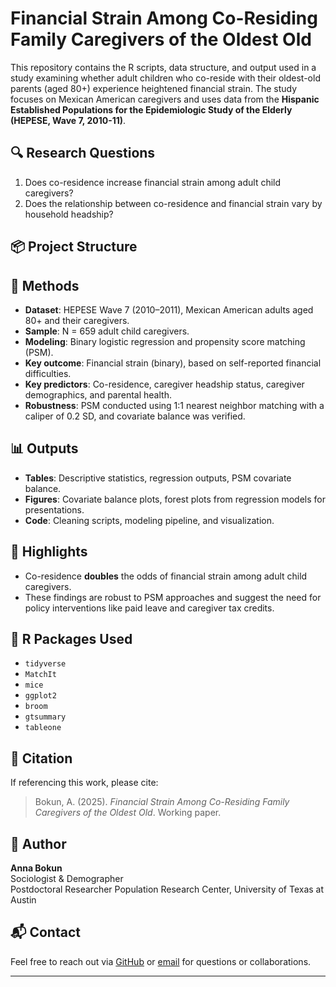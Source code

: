 # Financial Strain Among Co-Residing Family Caregivers of the Oldest Old

This repository contains the R scripts, data structure, and output used in a study examining whether adult children who co-reside with their oldest-old parents (aged 80+) experience heightened financial strain. The study focuses on Mexican American caregivers and uses data from the **Hispanic Established Populations for the Epidemiologic Study of the Elderly (HEPESE, Wave 7, 2010-11)**.

## 🔍 Research Questions

1. Does co-residence increase financial strain among adult child caregivers?
2. Does the relationship between co-residence and financial strain vary by household headship?

## 📦 Project Structure

## 🧠 Methods

- **Dataset**: HEPESE Wave 7 (2010–2011), Mexican American adults aged 80+ and their caregivers.
- **Sample**: N = 659 adult child caregivers.
- **Modeling**: Binary logistic regression and propensity score matching (PSM).
- **Key outcome**: Financial strain (binary), based on self-reported financial difficulties.
- **Key predictors**: Co-residence, caregiver headship status, caregiver demographics, and parental health.
- **Robustness**: PSM conducted using 1:1 nearest neighbor matching with a caliper of 0.2 SD, and covariate balance was verified.

## 📊 Outputs

- **Tables**: Descriptive statistics, regression outputs, PSM covariate balance.
- **Figures**: Covariate balance plots, forest plots from regression models for presentations.
- **Code**: Cleaning scripts, modeling pipeline, and visualization.

## 📌 Highlights

- Co-residence **doubles** the odds of financial strain among adult child caregivers.
- These findings are robust to PSM approaches and suggest the need for policy interventions like paid leave and caregiver tax credits.

## 🔧 R Packages Used

- `tidyverse`
- `MatchIt`
- `mice`
- `ggplot2`
- `broom`
- `gtsummary`
- `tableone`

## 📄 Citation

If referencing this work, please cite:

> Bokun, A. (2025). *Financial Strain Among Co-Residing Family Caregivers of the Oldest Old*. Working paper.

## 📝 Author

**Anna Bokun**  
Sociologist & Demographer  
Postdoctoral Researcher
Population Research Center, University of Texas at Austin

## 📬 Contact

Feel free to reach out via [GitHub](https://github.com/annabokun) or [email](mailto:anna.bokun@austin.utexas.edu) for questions or collaborations.

---


